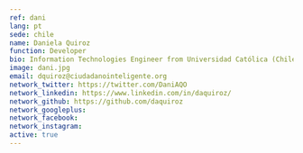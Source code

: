 ```yaml
---
ref: dani
lang: pt
sede: chile
name: Daniela Quiroz
function: Developer
bio: Information Technologies Engineer from Universidad Católica (Chile). Developer of civic technology, feminist, vegan and mountaineer.
image: dani.jpg
email: dquiroz@ciudadanointeligente.org
network_twitter: https://twitter.com/DaniAQO
network_linkedin: https://www.linkedin.com/in/daquiroz/
network_github: https://github.com/daquiroz
network_googleplus:
network_facebook:
network_instagram:
active: true
---
```

